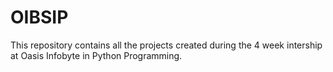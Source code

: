 # OIBSIP
This repository contains all the projects created during the 4 week intership at Oasis Infobyte in Python Programming.
